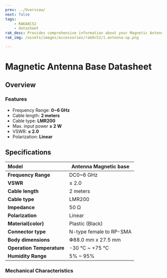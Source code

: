 ```yaml
---
prev: ../Overview/
next: false
tags: 
    - RAKA0C52
    - datasheet
rak_desc: Provides comprehensive information about your Magnetic Antenna Base to help you use it. This information includes technical specifications and characteristics.
rak_img: /assets/images/accessories/rak0c52/1.antenna-up.png

---
```


# Magnetic Antenna Base Datasheet

## Overview

### Features

-   Frequency Range: **0~6&nbsp;GHz**
-   Cable length: **2 meters**
-   Cable type: **LMR200**
-   Max. input power **≥ 2&nbsp;W**
-   VSWR: **≤ 2.0**
-   Polarization: **Linear**


<rk-img
  src="/assets/images/accessories/rak0c52/1.antenna-up.png"
  width="40%"
  caption="Magnetic Antenna Base Overview"
/>

<rk-img
  src="/assets/images/accessories/rak0c52/2.antenna-front.png"
  width="40%"
  caption="Magnetic Antenna Base Front View"
/>

## Specifications

  
| Model                     | Antenna Magnetic base        |
| :------------------------ | ---------------------------- |
| **Frequency Range**       | DC0~6&nbsp;GHz               |
| **VSWR**                  | ≤ 2.0                        |
| **Cable length**          | 2 meters                     |
| **Cable type**            | LMR200                       |
| **Impedance**             | 50&nbsp;Ω                    |
| **Polarization**          | Linear                       |
| **Material(color)**       | Plastic (Black)              |
| **Connector type**        | N-type female to RP-SMA      |
| **Body dimensions**       | Փ88.0&nbsp;mm x 27.5&nbsp;mm |
| **Operation Temperature** | -30&nbsp;°C ~ +75&nbsp;°C    |
| **Humidity Range**        | 5% ~ 95%                     |


### Mechanical Characteristics

<rk-img
  src="/assets/images/accessories/rak0c52/3.base-dimension.png"
  width="80%"
  caption="Magnetic Antenna Base Mechanical Specifications"
/>